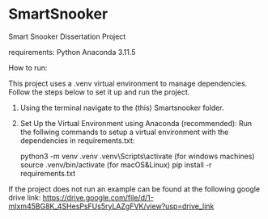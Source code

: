 # SmartSnooker
Smart Snooker Dissertation Project

requirements: Python Anaconda 3.11.5


How to run:

This project uses a .venv virtual environment to manage dependencies. Follow the steps below to set it up and run the project.

1. Using the terminal navigate to the (this) Smartsnooker folder.
2. Set Up the Virtual Environment using Anaconda (recommended):
    Run the follwing commands to setup a virtual environment with the dependencies in requirements.txt:

    python3 -m venv .venv
    .venv\Scripts\activate (for windows machines)
    source .venv/bin/activate (for macOS&Linux)
    pip install -r requirements.txt

If the project does not run an example can be found at the following google drive link:
https://drive.google.com/file/d/1-mIxm45BG8K_4SHesPsFUs5ryLAZgFVK/view?usp=drive_link
